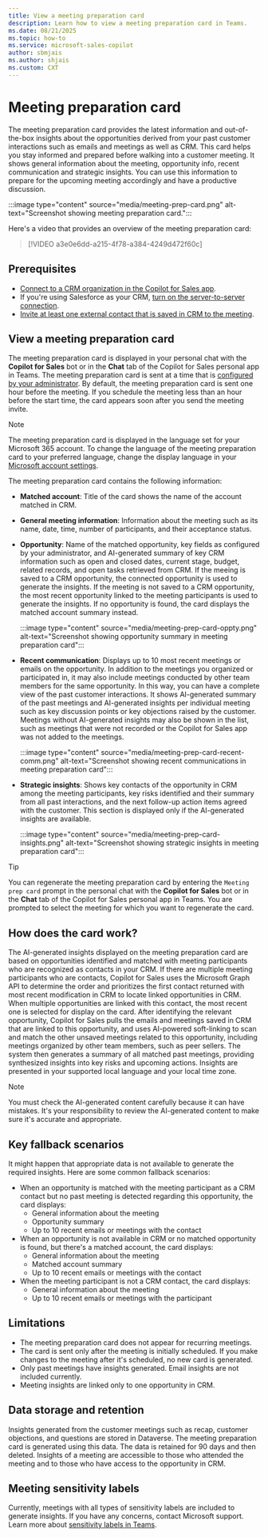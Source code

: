 ```yaml
---
title: View a meeting preparation card
description: Learn how to view a meeting preparation card in Teams.
ms.date: 08/21/2025
ms.topic: how-to
ms.service: microsoft-sales-copilot
author: sbmjais
ms.author: shjais
ms.custom: CXT
---
```


# Meeting preparation card

The meeting preparation card provides the latest information and out-of-the-box insights about the opportunities derived from your past customer interactions such as emails and meetings as well as CRM. This card helps you stay informed and prepared before walking into a customer meeting. It shows general information about the meeting, opportunity info, recent communication and strategic insights. You can use this information to prepare for the upcoming meeting accordingly and have a productive discussion.

:::image type="content" source="media/meeting-prep-card.png" alt-text="Screenshot showing meeting preparation card.":::

Here's a video that provides an overview of the meeting preparation card:

> [!VIDEO a3e0e6dd-a215-4f78-a384-4249d472f60c]

## Prerequisites

- [Connect to a CRM organization in the Copilot for Sales app](sign-in-crm-outlook.md).
- If you're using Salesforce as your CRM, [turn on the server-to-server connection](connect-agent-datasource.md).
- [Invite at least one external contact that is saved in CRM to the meeting](connect-contact.md).

## View a meeting preparation card

The meeting preparation card is displayed in your personal chat with the **Copilot for Sales** bot or in the **Chat** tab of the Copilot for Sales personal app in Teams. The meeting preparation card is sent at a time that is [configured by your administrator](configure-meeting-agent.md#configure-pre-meeting-preparation-notifications). By default, the meeting preparation card is sent one hour before the meeting. If you schedule the meeting less than an hour before the start time, the card appears soon after you send the meeting invite. 

> [!NOTE]
> The meeting preparation card is displayed in the language set for your Microsoft 365 account. To change the language of the meeting preparation card to your preferred language, change the display language in your [Microsoft account settings](https://myaccount.microsoft.com/settingsandprivacy/language).

The meeting preparation card contains the following information: 

- **Matched account**: Title of the card shows the name of the account matched in CRM. 
- **General meeting information**: Information about the meeting such as its name, date, time, number of participants, and their acceptance status.
- **Opportunity**: Name of the matched opportunity, key fields as configured by your administrator, and AI-generated summary of key CRM information such as open and closed dates, current stage, budget, related records, and open tasks retrieved from CRM. If the meeing is saved to a CRM opportunity, the connected opportunity is used to generate the insights. If the meeting is not saved to a CRM opportunity, the most recent opportunity linked to the meeting participants is used to generate the insights. If no opportunity is found, the card displays the matched account summary instead.

    :::image type="content" source="media/meeting-prep-card-oppty.png" alt-text="Screenshot showing opportunity summary in meeting preparation card":::

- **Recent communication**: Displays up to 10 most recent meetings or emails on the opportunity. In addition to the meetings you organized or participated in, it may also include meetings conducted by other team members for the same opportunity. In this way, you can have a complete view of the past customer interactions. It shows AI-generated summary of the past meetings and AI-generated insights per individual meeting such as key discussion points or key objections raised by the customer. Meetings without AI-generated insights may also be shown in the list, such as meetings that were not recorded or the Copilot for Sales app was not added to the meetings. 

    :::image type="content" source="media/meeting-prep-card-recent-comm.png" alt-text="Screenshot showing recent communications in meeting preparation card":::

- **Strategic insights**: Shows key contacts of the opportunity in CRM among the meeting participants, key risks identified and their summary from all past interactions, and the next follow-up action items agreed with the customer. This section is displayed only if the AI-generated insights are available. 

    :::image type="content" source="media/meeting-prep-card-insights.png" alt-text="Screenshot showing strategic insights in meeting preparation card"::: 

> [!TIP]
> You can regenerate the meeting preparation card by entering the `Meeting prep card` prompt in the personal chat with the **Copilot for Sales** bot or in the **Chat** tab of the Copilot for Sales personal app in Teams. You are prompted to select the meeting for which you want to regenerate the card. 

## How does the card work?

The AI-generated insights displayed on the meeting preparation card are based on opportunities identified and matched with meeting participants who are recognized as contacts in your CRM. If there are multiple meeting participants who are contacts, Copilot for Sales uses the Microsoft Graph API to determine the order and prioritizes the first contact returned with most recent modification in CRM to locate linked opportunities in CRM. When multiple opportunities are linked with this contact, the most recent one is selected for display on the card. After identifying the relevant opportunity, Copilot for Sales pulls the emails and meetings saved in CRM that are linked to this opportunity, and uses AI-powered soft-linking to scan and match the other unsaved meetings related to this opportunity, including meetings organized by other team members, such as peer sellers. The system then generates a summary of all matched past meetings, providing synthesized insights into key risks and upcoming actions. Insights are presented in your supported local language and your local time zone. 

> [!NOTE]
> You must check the AI-generated content carefully because it can have mistakes. It's your responsibility to review the AI-generated content to make sure it's accurate and appropriate.

## Key fallback scenarios

It might happen that appropriate data is not available to generate the required insights. Here are some common fallback scenarios:

- When an opportunity is matched with the meeting participant as a CRM contact but no past meeting is detected regarding this opportunity, the card displays:
    - General information about the meeting
    - Opportunity summary
    - Up to 10 recent emails or meetings with the contact
- When an opportunity is not available in CRM or no matched opportunity is found, but there's a matched account, the card displays:
    - General information about the meeting
    - Matched account summary
    - Up to 10 recent emails or meetings with the contact
- When the meeting participant is not a CRM contact, the card displays:
    - General information about the meeting
    - Up to 10 recent emails or meetings with the participant

## Limitations

- The meeting preparation card does not appear for recurring meetings.
- The card is sent only after the meeting is initially scheduled. If you make changes to the meeting after it's scheduled, no new card is generated.
- Only past meetings have insights generated. Email insights are not included currently.
- Meeting insights are linked only to one opportunity in CRM. 

## Data storage and retention

Insights generated from the customer meetings such as recap, customer objections, and questions are stored in Dataverse. The meeting preparation card is generated using this data. The data is retained for 90 days and then deleted. Insights of a meeting are accessible to those who attended the meeting and to those who have access to the opportunity in CRM. 

## Meeting sensitivity labels

Currently, meetings with all types of sensitivity labels are included to generate insights. If you have any concerns, contact Microsoft support. Learn more about [sensitivity labels in Teams](https://support.microsoft.com/en-us/office/sensitivity-labels-for-teams-meetings-2b244d1d-72d0-471e-8e58-c41079e190fb).